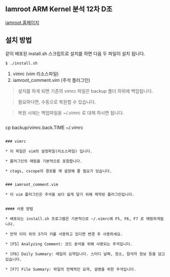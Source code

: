 ## Iamroot ARM Kernel 분석 12차 D조

[iamroot 홈페이지](http://www.iamroot.org)

## 설치 방법

같이 배포된 install.sh 스크립트로 설치를 하면 다음 두 파일이 설치 됩니다.

```bash
$ ./install.sh
```

1. vimrc (vim 리소스파일)
1. iamroot_comment.vim (주석 플러그인)


> 설치를 하게 되면 기존의 vimrc 파일은 backup 폴더 하위에 백업됩니다.

> 필요하다면, 수동으로 복원할 수 있습니다.

> 복원 시에는 백업파일을 ~/.vimrc 로 대체 하시면 됩니다.

> ```bash
  cp backup/vimrc.back.TIME ~/.vimrc
  ```

### vimrc

* 이 파일은 vim의 설정파일(리소스파일) 입니다.

* 플러그인의 매핑을 기본적으로 포함합니다.

* ctags, cscope의 경로를 재 설정해 줄 필요가 있습니다.


### iamroot_comment.vim 

* 이 vim 플러그인은 주석을 보다 쉽게 달기 위해 제작된 플러그인입니다.


#### 사용 방법

* 배포되는 install.sh 프로그램은 기본적으로 ~/.vimrc에 F5, F6, F7 로 매핑하게됩니다.

* 만약 이미 위의 3가지 키를 사용하고 있다면 변경 후 사용하세요.

* [F5] Analyzing Comment: 코드 분석을 위해 사용되는 주석입니다.

* [F6] Daily Summary: 매일의 요약입니다. 스터디 날짜, 장소, 참석자 정보 등을 담고 있습니다. 

* [F7] File Summary: 파일의 전체적인 요약, 설명을 위한 주석입니다.
